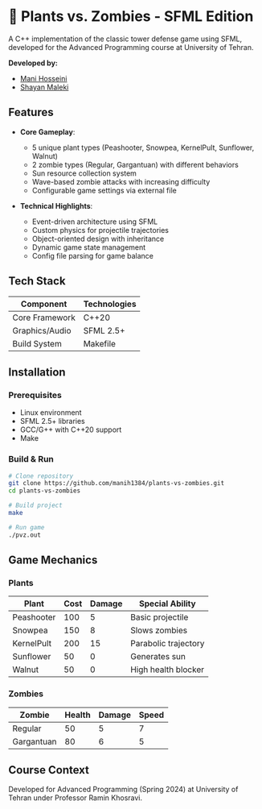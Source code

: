 # 🌱 Plants vs. Zombies - SFML Edition

A C++ implementation of the classic tower defense game using SFML, developed for the Advanced Programming course at University of Tehran.

**Developed by:**
- [Mani Hosseini](https://github.com/manih1384)
- [Shayan Maleki](https://github.com/maleki-shayan)

## Features
- **Core Gameplay**:
  - 5 unique plant types (Peashooter, Snowpea, KernelPult, Sunflower, Walnut)
  - 2 zombie types (Regular, Gargantuan) with different behaviors
  - Sun resource collection system
  - Wave-based zombie attacks with increasing difficulty
  - Configurable game settings via external file

- **Technical Highlights**:
  - Event-driven architecture using SFML
  - Custom physics for projectile trajectories
  - Object-oriented design with inheritance
  - Dynamic game state management
  - Config file parsing for game balance

## Tech Stack
| Component       | Technologies               |
|-----------------|----------------------------|
| Core Framework  | C++20                      |
| Graphics/Audio  | SFML 2.5+                  |
| Build System    | Makefile                   |



##  Installation
### Prerequisites
- Linux environment
- SFML 2.5+ libraries
- GCC/G++ with C++20 support
- Make

### Build & Run
```sh
# Clone repository
git clone https://github.com/manih1384/plants-vs-zombies.git
cd plants-vs-zombies

# Build project
make

# Run game
./pvz.out
```

## Game Mechanics
### Plants
| Plant        | Cost | Damage | Special Ability          |
|--------------|------|--------|---------------------------|
| Peashooter   | 100  | 5      | Basic projectile          |
| Snowpea      | 150  | 8      | Slows zombies             |
| KernelPult   | 200  | 15     | Parabolic trajectory      |
| Sunflower    | 50   | 0      | Generates sun             |
| Walnut       | 50   | 0      | High health blocker       |

### Zombies
| Zombie       | Health | Damage | Speed |
|--------------|--------|--------|-------|
| Regular      | 50     | 5      | 7     |
| Gargantuan   | 80     | 6      | 5     |




## Course Context
Developed for Advanced Programming (Spring 2024) at University of Tehran under Professor Ramin Khosravi.
